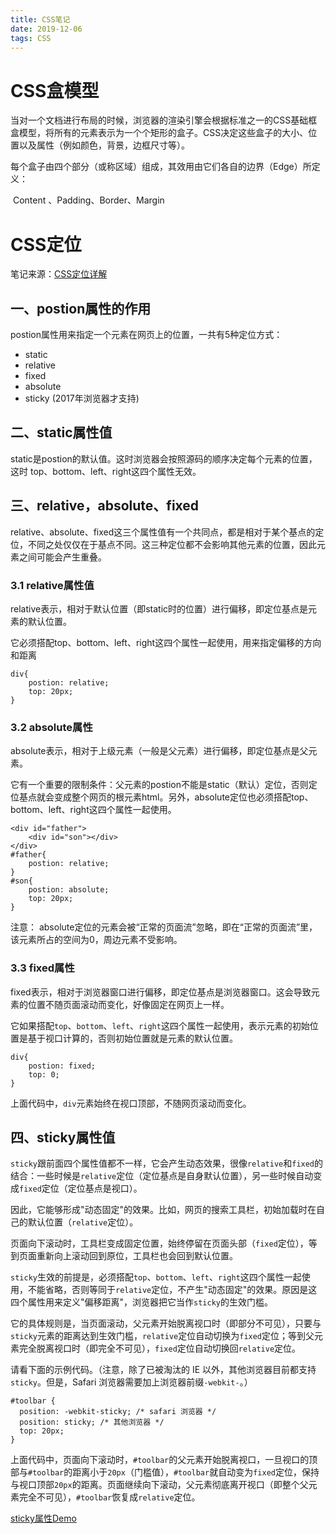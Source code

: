 ```yaml
---
title: CSS笔记
date: 2019-12-06
tags: CSS
---
```


# CSS盒模型

当对一个文档进行布局的时候，浏览器的渲染引擎会根据标准之一的CSS基础框盒模型，将所有的元素表示为一个个矩形的盒子。CSS决定这些盒子的大小、位置以及属性（例如颜色，背景，边框尺寸等）。

每个盒子由四个部分（或称区域）组成，其效用由它们各自的边界（Edge）所定义：

​	Content 、Padding、Border、Margin

<!--more-->

# CSS定位

笔记来源：[CSS定位详解](http://www.ruanyifeng.com/blog/2019/11/css-position.html)

## 一、postion属性的作用

postion属性用来指定一个元素在网页上的位置，一共有5种定位方式：

- static
- relative
- fixed
- absolute
- sticky  (2017年浏览器才支持)

## 二、static属性值

static是postion的默认值。这时浏览器会按照源码的顺序决定每个元素的位置，这时 top、bottom、left、right这四个属性无效。

## 三、relative，absolute、fixed

relative、absolute、fixed这三个属性值有一个共同点，都是相对于某个基点的定位，不同之处仅仅在于基点不同。这三种定位都不会影响其他元素的位置，因此元素之间可能会产生重叠。

### 3.1 relative属性值

relative表示，相对于默认位置（即static时的位置）进行偏移，即定位基点是元素的默认位置。

它必须搭配top、bottom、left、right这四个属性一起使用，用来指定偏移的方向和距离

```
div{
	postion: relative;
	top: 20px;
}
```

### 3.2 absolute属性

absolute表示，相对于上级元素（一般是父元素）进行偏移，即定位基点是父元素。

它有一个重要的限制条件：父元素的postion不能是static（默认）定位，否则定位基点就会变成整个网页的根元素html。另外，absolute定位也必须搭配top、bottom、left、right这四个属性一起使用。

```
<div id="father">
	<div id="son"></div>
</div>
#father{
	postion: relative;
}
#son{
	postion: absolute;
	top: 20px;
}
```

注意： absolute定位的元素会被“正常的页面流”忽略，即在“正常的页面流”里，该元素所占的空间为0，周边元素不受影响。

### 3.3 fixed属性

fixed表示，相对于浏览器窗口进行偏移，即定位基点是浏览器窗口。这会导致元素的位置不随页面滚动而变化，好像固定在网页上一样。

 它如果搭配`top`、`bottom`、`left`、`right`这四个属性一起使用，表示元素的初始位置是基于视口计算的，否则初始位置就是元素的默认位置。 

```
div{
	postion: fixed;
	top: 0;
}
```

 上面代码中，`div`元素始终在视口顶部，不随网页滚动而变化。 

## 四、sticky属性值

`sticky`跟前面四个属性值都不一样，它会产生动态效果，很像`relative`和`fixed`的结合：一些时候是`relative`定位（定位基点是自身默认位置），另一些时候自动变成`fixed`定位（定位基点是视口）。

 因此，它能够形成"动态固定"的效果。比如，网页的搜索工具栏，初始加载时在自己的默认位置（`relative`定位）。 

 页面向下滚动时，工具栏变成固定位置，始终停留在页面头部（`fixed`定位），等到页面重新向上滚动回到原位，工具栏也会回到默认位置。 

`sticky`生效的前提是，必须搭配`top`、`bottom`、`left`、`right`这四个属性一起使用，不能省略，否则等同于`relative`定位，不产生"动态固定"的效果。原因是这四个属性用来定义"偏移距离"，浏览器把它当作`sticky`的生效门槛。

它的具体规则是，当页面滚动，父元素开始脱离视口时（即部分不可见），只要与`sticky`元素的距离达到生效门槛，`relative`定位自动切换为`fixed`定位；等到父元素完全脱离视口时（即完全不可见），`fixed`定位自动切换回`relative`定位。

请看下面的示例代码。（注意，除了已被淘汰的 IE 以外，其他浏览器目前都支持`sticky`。但是，Safari 浏览器需要加上浏览器前缀`-webkit-`。）

```
#toolbar {
  position: -webkit-sticky; /* safari 浏览器 */
  position: sticky; /* 其他浏览器 */
  top: 20px;
}
```

上面代码中，页面向下滚动时，`#toolbar`的父元素开始脱离视口，一旦视口的顶部与`#toolbar`的距离小于`20px`（门槛值），`#toolbar`就自动变为`fixed`定位，保持与视口顶部`20px`的距离。页面继续向下滚动，父元素彻底离开视口（即整个父元素完全不可见），`#toolbar`恢复成`relative`定位。

[sticky属性Demo](https://jsbin.com/fegiqoquki/edit?html,css,output)

